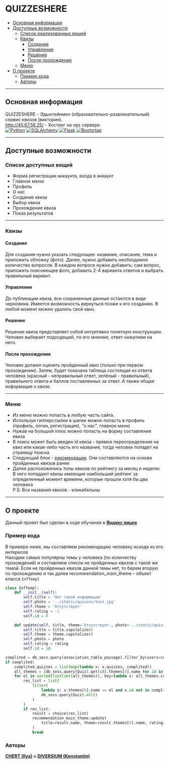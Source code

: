 # QUIZZESHERE

+ [Основная информация](#основная-информация)
+ [Доступные возможности](#доступные-возможности)
    + [Список реализованных вещей ](#Список-доступных-вещей)
    + [Квизы](#квизы)
        + [Создание](#создание)
        + [Управление](#управление)
        + [Решение](#решение)
        + [После прохождение](#после-прохождения)
    + [Меню](#меню)
+ [О проекте](#о-проекте)
    + [Пример кода](#пример-кода)
    + [Авторы](#авторы)

---

## Основная информация

QUIZZESHERE - *Эдьютейнмен* (образовательно-развлекательный) сервис квизов (викторин).   
http://45.67.56.25/ - Хостинг на vps сервере.   
[![Python](https://img.shields.io/badge/Python-3.9-gold?style=for-the-badge&logo=python&logoColor=white)](https://www.python.org/)
[![SQLAlchemy](https://img.shields.io/badge/SQLAlchemy-red?style=for-the-badge&logo=SQLAlchemy&logoColor=white)](https://www.sqlalchemy.org/)
[![Flask](https://img.shields.io/badge/Flask-blue?style=for-the-badge&logo=flask&logoColor=white)](https://flask.palletsprojects.com/en/stable/)
[![Bootsrtap](https://img.shields.io/badge/Bootstrap-blue?style=for-the-badge&logo=bootstrap&logoColor=white)](https://getbootstrap.com/)



-----

## Доступные возможности

### Список доступных вещей

+ Форма регистрации аккаунта, входа в аккаунт
+ Главное меню
+ Профиль
+ О нас
+ Создание квиза
+ Выбор квиза
+ Прохождение квиза
+ Показ результатов

---

### Квизы

#### Создание

Для создания нужно указать следующее: название, описание, тема и приложить обложку (фото). Далее, нужно добавить
необходимое
количество вопросов. В каждом вопросе нужно добавить: сам вопрос, приложить поясняющее фото, добавить 2-4 варианта
ответов
и выбрать правильный вариант.

#### Управление

До публикации квиза, все сохраненные данные остаются в виде черновика. Имеется возможность вернуться позже к его
созданию.
В любой момент можно удалить свой квиз.

#### Решение

Решение квиза представляет собой интуитивно понятную конструкцию. Человек выбирает подходящий, по его мнению, ответ
нажатием на него.

#### После прохождения

Человек должен оценить пройденный квиз (только при первом прохождении). Затем, будет показана таблица состоящая из
ответа человека (красный - неправильный ответ, зелёный - правильный), правильного ответа и баллов поставленных за ответ.
А также общая информация о квизе.    

---

### Меню

+ Из меню можно попасть в любую часть сайта.
+ Используя гипперссылки в шапке можно попасть в профиль (профиль, логин, регистрация), "о нас", главное меню
+ Нажав на большой плюс можно попасть на форму составления квиза
+ В поиск может быть введен id квиза - прямое переопределение на квиз или какая-либо часть его названия,
  тогда человек попадет на страницу поиска
+ Следующий блок - [рекомендации](#пример-кода). Они составляются на основе пройденных квизов ранее
+ Далее расположились топы квизов по рейтингу за месяц и неделю. В него попадают квизы имеющие наибольший рейтинг
  за определенный момент времени, которые прошли хотя бы два человека  
  P.S: Все названия квизов - кликабельны

---

## О проекте

Данный проект был сделан в ходе обучения в [**Яндекс лицее**](https://lyceum.yandex.ru/)

### Пример кода

В примере ниже, мы составляем рекомендацию человеку исходя из его интересов   
Находим самые популярны темы у человека (по количеству прохождений) и составляем список не пройденных квизов с такой же
темой. Если не пройденных квизов данной темы нет, то берем вторую по прохождению и так далее
recommendation_main_theme - объект класса ```InfTempl```

``` python
class InfTempl:
    def __init__(self):
        self.title = 'Нет такой информации'
        self.photo = '../static/quizzes/test.jpg'
        self.theme = 'Отсутствует'
        self.rating = -1
        self.id = 0

    def update(self, title, theme='Отсутствует', photo='../static/quizzes/test.jpg', rating=-1, id=0):
        self.title = title.capitalize()
        self.theme = theme.capitalize()
        self.photo = photo
        self.rating = rating
        self.id = id
```

``` python
complited = db_sess.query(association_table_passage).filter_by(users=current_user.id)
if complited:
    complited_quizzes = list(map(lambda x: x.quizzes, complited))
    all_themes = [db_sess.query(Quiz).get(id).themes[0].name for id in complited_quizzes]
    for el in sorted(list(set(all_themes)), key=lambda x: all_themes.count(x), reverse=True):
        res_list = list(
            filter(
                lambda x: x.themes[0].name == el and x.id not in complited_quizzes,
                db_sess.query(Quiz).all()
            )
        )
        if res_list:
            result = choice(res_list)
            recommendation_main_theme.update(
                title=result.name, theme=result.themes[0].name, rating=round(result.rating, 1), id=result.id
            )
            break
   ```         

### Авторы

[**CHERT (Ilya)**](https://github.com/CHERTvsINTERNET) и [**DIVERSIUM (Konstantin)**](https://github.com/DIVERSIUMx)
